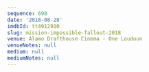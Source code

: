 ```yaml
---
sequence: 698
date: '2018-08-28'
imdbId: tt4912910
slug: mission-impossible-fallout-2018
venue: Alamo Drafthouse Cinema - One Loudoun
venueNotes: null
medium: null
mediumNotes: null
---
```


